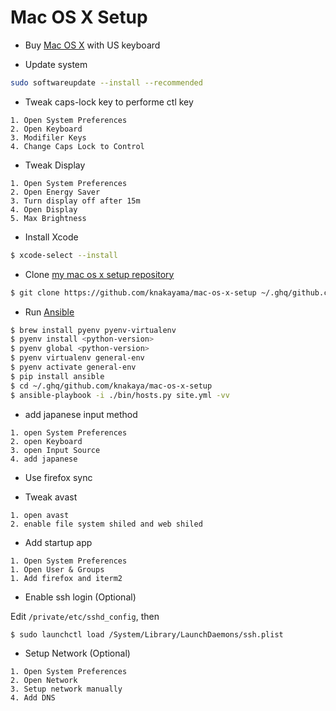 Mac OS X Setup
==============

* Buy [Mac OS X](http://www.apple.com/jp/mac/) with US keyboard

* Update system

```bash
sudo softwareupdate --install --recommended
```

* Tweak caps-lock key to performe ctl key

```text
1. Open System Preferences
2. Open Keyboard
3. Modifiler Keys
4. Change Caps Lock to Control
```

* Tweak Display

```text
1. Open System Preferences
2. Open Energy Saver
3. Turn display off after 15m
4. Open Display
5. Max Brightness
```

* Install Xcode

```bash
$ xcode-select --install
```

* Clone [my mac os x setup repository](https://github.com/knakayama/mac-os-x-setup)

```bash
$ git clone https://github.com/knakayama/mac-os-x-setup ~/.ghq/github.com/knakayama/mac-os-x-setup
```

* Run [Ansible](https://github.com/ansible/ansible)

```bash
$ brew install pyenv pyenv-virtualenv
$ pyenv install <python-version>
$ pyenv global <python-version>
$ pyenv virtualenv general-env
$ pyenv activate general-env
$ pip install ansible
$ cd ~/.ghq/github.com/knakaya/mac-os-x-setup
$ ansible-playbook -i ./bin/hosts.py site.yml -vv
```

* add japanese input method

```text
1. open System Preferences
2. open Keyboard
3. open Input Source
4. add japanese
```

* Use firefox sync

* Tweak avast

```text
1. open avast
2. enable file system shiled and web shiled
```

* Add startup app

```text
1. Open System Preferences
1. Open User & Groups
1. Add firefox and iterm2
```

* Enable ssh login (Optional)

Edit `/private/etc/sshd_config`, then

```bash
$ sudo launchctl load /System/Library/LaunchDaemons/ssh.plist
```

* Setup Network (Optional)

```text
1. Open System Preferences
2. Open Network
3. Setup network manually
4. Add DNS
```
